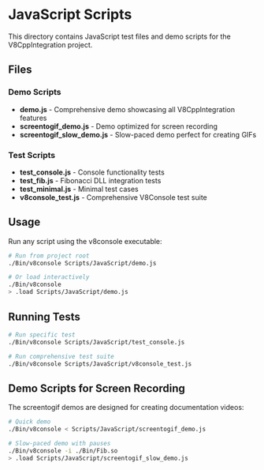 # JavaScript Scripts

This directory contains JavaScript test files and demo scripts for the V8CppIntegration project.

## Files

### Demo Scripts
- **demo.js** - Comprehensive demo showcasing all V8CppIntegration features
- **screentogif_demo.js** - Demo optimized for screen recording
- **screentogif_slow_demo.js** - Slow-paced demo perfect for creating GIFs

### Test Scripts
- **test_console.js** - Console functionality tests
- **test_fib.js** - Fibonacci DLL integration tests
- **test_minimal.js** - Minimal test cases
- **v8console_test.js** - Comprehensive V8Console test suite

## Usage

Run any script using the v8console executable:

```bash
# Run from project root
./Bin/v8console Scripts/JavaScript/demo.js

# Or load interactively
./Bin/v8console
> .load Scripts/JavaScript/demo.js
```

## Running Tests

```bash
# Run specific test
./Bin/v8console Scripts/JavaScript/test_console.js

# Run comprehensive test suite
./Bin/v8console Scripts/JavaScript/v8console_test.js
```

## Demo Scripts for Screen Recording

The screentogif demos are designed for creating documentation videos:

```bash
# Quick demo
./Bin/v8console < Scripts/JavaScript/screentogif_demo.js

# Slow-paced demo with pauses
./Bin/v8console -i ./Bin/Fib.so
> .load Scripts/JavaScript/screentogif_slow_demo.js
```